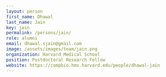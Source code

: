 ```yaml
---
layout: person
first_name: Dhawal
last_name: Jain
key: jain
permalink: /persons/jain/
role: alumni
email: dhawal.sjain@gmail.com
image: /assets/images/team/jain.png
organization: Harvard Medical School
position: Postdoctoral Research Fellow
website: https://compbio.hms.harvard.edu/people/dhawal-jain
---
```

